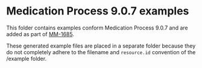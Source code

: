 # Medication Process 9.0.7 examples
This folder contains examples conform Medication Process 9.0.7 and are added as part of [MM-1685](https://bits.nictiz.nl/browse/MM-1685). 

These generated example files are placed in a separate folder because they do not completely adhere to the filename and `resource.id` convention of the /example folder.
